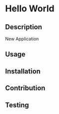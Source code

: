 
  # Hello World
  ## Description 
  New Application
## Usage
  ## Installation
  ## Contribution 
  ## Testing
  